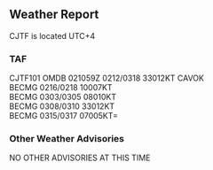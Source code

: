 ## Weather Report

CJTF is located UTC+4

### TAF 
CJTF101 OMDB 021059Z 0212/0318 33012KT CAVOK<br>
BECMG 0216/0218 10007KT<br>
BECMG 0303/0305 08010KT<br>
BECMG 0308/0310 33012KT<br>
BECMG 0315/0317 07005KT=

### Other Weather Advisories 
NO OTHER ADVISORIES AT THIS TIME
